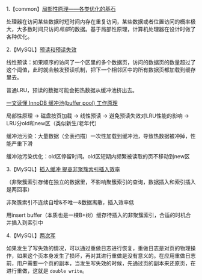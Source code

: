 1.【common】[局部性原理——各类优化的基石](https://cloud.tencent.com/developer/article/1777697)

处理器在访问某些数据时短时间内存在重复访问，某些数据或者位置访问的概率极大，大多数时间只访问*局部*的数据。基于局部性原理，计算机处理器在设计时做了各种优化。

2.【MySQL】[预读和预读失效](https://juejin.cn/post/7211120847787655227) 

线性预读：如果顺序的访问了一个区里的多个数据页，访问的数据页的数量超过了这个阈值，此时就会触发预读机制，把下一个相邻区中的所有数据页都加载到缓存里去。

普通LRU，预读的数据可能会把热数据从缓冲池挤出去。

[一文读懂 InnoDB 缓冲池(buffer pool) 工作原理](https://segmentfault.com/a/1190000022754487)

局部性原理 -> 磁盘按页加载 -> 线性预读 -> 避免预读失效对LRU性能的影响 -> LRU分old和new区（类似新生/老年代）

缓冲池污染：大量数据（全表扫描）一次性加载到缓冲池，导致热数据被冲掉，性能严重下滑

缓冲池污染优化：old区停留时间。old区短期内频繁被读取的页不移动到new区

3.【MySQL】[插入缓冲 提高非聚簇索引插入效率](https://juejin.cn/post/7260499321983696957)

（非聚簇索引存储在独立的数据里，不影响聚簇索引的查询，数据插入和索引插入是两回事）

非聚簇索引不连续自增&不唯一&数据离散，插入效率低

用insert buffer（本质也是一棵B+树）缓存待插入的非聚簇索引，合适的时机合并插入到索引中

4.【MySQL】[两次写](https://juejin.cn/post/7062894835220348965)

如果发生了写失效的情况，可以通过重做日志进行恢复，重做日志是对页的物理操作，如果这个页本身发生了损坏，再对其进行重做是没有意义的。在应用重做日志前，用户需要一个页的副本，当发生写失效的时候，先通过页的副本来还原页，在进行重做，这就是 `double write`。

